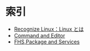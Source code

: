 索引
================

 - [Recognize Linux：Linux とは](linux1/index.html)
 - [Command and Editor](linux2/index.html)
 - [FHS,Package and Services](linux3/index.html)